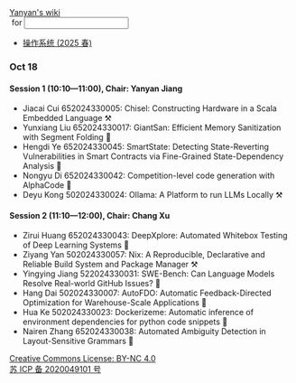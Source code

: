 <!DOCTYPE html><html><head><meta charSet="utf-8"/><meta name="viewport" content="width=device-width"/><title>Yanyan&#x27;s Wiki</title><link rel="stylesheet" href="https://cdn.jsdelivr.net/npm/katex@0.16.9/dist/katex.min.css"/><link rel="stylesheet" href="https://cdnjs.cloudflare.com/ajax/libs/highlight.js/11.6.0/styles/default.min.css"/><meta name="next-head-count" content="5"/><link rel="preload" href="../../_next/static/css/e993edd6a18ef4f0.css" as="style"/><link rel="stylesheet" href="../../_next/static/css/e993edd6a18ef4f0.css" data-n-g=""/><noscript data-n-css=""></noscript><script defer="" nomodule="" src="../../_next/static/chunks/polyfills-c67a75d1b6f99dc8.js"></script><script src="../../_next/static/chunks/webpack-f73d82589f972e7d.js" defer=""></script><script src="../../_next/static/chunks/framework-66d32731bdd20e83.js" defer=""></script><script src="../../_next/static/chunks/main-3929bf55b0f13a18.js" defer=""></script><script src="../../_next/static/chunks/pages/_app-00b06920b385caf1.js" defer=""></script><script src="../../_next/static/chunks/pages/[[...index]]-877ec949b69be209.js" defer=""></script><script src="../../_next/static/a2FwJzUPGFGc0QcwaUr13/_buildManifest.js" defer=""></script><script src="../../_next/static/a2FwJzUPGFGc0QcwaUr13/_ssgManifest.js" defer=""></script></head><body><div id="__next"><div class="bg-slate-300/10"><div class="sticky top-0 z-40 w-full backdrop-blur flex-none border-b border-slate-900/10 bg-white/75 supports-backdrop-blur:bg-white/60"><div class="max-w-8xl mx-auto"><div class="py-4 border-b border-slate-900/10 lg:px-8 lg:border-0 dark:border-slate-300/10 mx-4 lg:mx-0"><div class="relative flex items-center"><a href="../../index.html">Yanyan&#x27;s wiki</a><form class="text-xs text-slate-500"> for <input type="text" name="token" class="font-mono text-xs w-16" maxLength="8"/></form><div class="relative hidden lg:flex items-center ml-4 pl-4 border-l"><nav class="text-sm leading-6 font-semibold text-slate-700 dark:text-slate-200"><ul class="flex space-x-8"><li><a class="hover:text-sky-500 dark:hover:text-sky-400" href="../../OS/2025/index.html">操作系统 (2025 春)</a></li></ul></nav></div></div></div></div></div><div class="container mx-auto max-w-5xl flex flex-col min-h-screen px-4"><div class="wiki bg-neutral-200/10"><h3>Oct 18</h3>
<h4>Session 1 (10:10—11:00), Chair: Yanyan Jiang</h4>
<ul>
<li>Jiacai Cui 652024330005: Chisel: Constructing Hardware in a Scala Embedded Language ⚒️</li>
<li>Yunxiang Liu 652024330017: GiantSan: Efficient Memory Sanitization with Segment Folding 📄</li>
<li>Hengdi Ye 652024330045: SmartState: Detecting State-Reverting Vulnerabilities in Smart Contracts via Fine-Grained State-Dependency Analysis 📄</li>
<li>Nongyu Di 652024330042: Competition-level code generation with AlphaCode 📄</li>
<li>Deyu Kong 502024330024: Ollama: A Platform to run LLMs Locally ⚒️</li>
</ul>
<h4>Session 2 (11:10—12:00), Chair: Chang Xu</h4>
<ul>
<li>Zirui Huang 652024330043: DeepXplore: Automated Whitebox Testing of Deep Learning Systems 📄</li>
<li>Ziyang Yan 502024330057: Nix: A Reproducible, Declarative and Reliable Build System and Package Manager ⚒️</li>
<li>Yingying Jiang 522024330031: SWE-Bench: Can Language Models Resolve Real-world GitHub Issues? 📄</li>
<li>Hang Dai 502024330007: AutoFDO: Automatic Feedback-Directed Optimization for Warehouse-Scale Applications 📄</li>
<li>Hua Ke 502024330023: Dockerizeme: Automatic inference of environment dependencies for python code snippets 📄</li>
<li>Nairen Zhang 652024330038: Automated Ambiguity Detection in Layout-Sensitive Grammars 📄</li>
</ul></div></div><div class="bg-neutral-100 text-center text-neutral-600 dark:bg-neutral-600 dark:text-neutral-200 lg:text-left"><div class="bg-neutral-200 p-6 text-center dark:bg-neutral-700"><a rel="license" href="http://creativecommons.org/licenses/by-nc/4.0/">Creative Commons License: BY-NC 4.0</a><br/><a href="https://beian.miit.gov.cn/">苏 ICP 备 2020049101 号</a></div></div></div></div><script id="__NEXT_DATA__" type="application/json">{"props":{"pageProps":{"source":{"compiledSource":"/*@jsxRuntime automatic @jsxImportSource react*/\nconst {Fragment: _Fragment, jsx: _jsx, jsxs: _jsxs} = arguments[0];\nconst {useMDXComponents: _provideComponents} = arguments[0];\nfunction _createMdxContent(props) {\n  const _components = Object.assign({\n    h3: \"h3\",\n    h4: \"h4\",\n    ul: \"ul\",\n    li: \"li\"\n  }, _provideComponents(), props.components);\n  return _jsxs(_Fragment, {\n    children: [_jsx(_components.h3, {\n      children: \"Oct 18\"\n    }), \"\\n\", _jsx(_components.h4, {\n      children: \"Session 1 (10:10—11:00), Chair: Yanyan Jiang\"\n    }), \"\\n\", _jsxs(_components.ul, {\n      children: [\"\\n\", _jsx(_components.li, {\n        children: \"Jiacai Cui 652024330005: Chisel: Constructing Hardware in a Scala Embedded Language ⚒️\"\n      }), \"\\n\", _jsx(_components.li, {\n        children: \"Yunxiang Liu 652024330017: GiantSan: Efficient Memory Sanitization with Segment Folding 📄\"\n      }), \"\\n\", _jsx(_components.li, {\n        children: \"Hengdi Ye 652024330045: SmartState: Detecting State-Reverting Vulnerabilities in Smart Contracts via Fine-Grained State-Dependency Analysis 📄\"\n      }), \"\\n\", _jsx(_components.li, {\n        children: \"Nongyu Di 652024330042: Competition-level code generation with AlphaCode 📄\"\n      }), \"\\n\", _jsx(_components.li, {\n        children: \"Deyu Kong 502024330024: Ollama: A Platform to run LLMs Locally ⚒️\"\n      }), \"\\n\"]\n    }), \"\\n\", _jsx(_components.h4, {\n      children: \"Session 2 (11:10—12:00), Chair: Chang Xu\"\n    }), \"\\n\", _jsxs(_components.ul, {\n      children: [\"\\n\", _jsx(_components.li, {\n        children: \"Zirui Huang 652024330043: DeepXplore: Automated Whitebox Testing of Deep Learning Systems 📄\"\n      }), \"\\n\", _jsx(_components.li, {\n        children: \"Ziyang Yan 502024330057: Nix: A Reproducible, Declarative and Reliable Build System and Package Manager ⚒️\"\n      }), \"\\n\", _jsx(_components.li, {\n        children: \"Yingying Jiang 522024330031: SWE-Bench: Can Language Models Resolve Real-world GitHub Issues? 📄\"\n      }), \"\\n\", _jsx(_components.li, {\n        children: \"Hang Dai 502024330007: AutoFDO: Automatic Feedback-Directed Optimization for Warehouse-Scale Applications 📄\"\n      }), \"\\n\", _jsx(_components.li, {\n        children: \"Hua Ke 502024330023: Dockerizeme: Automatic inference of environment dependencies for python code snippets 📄\"\n      }), \"\\n\", _jsx(_components.li, {\n        children: \"Nairen Zhang 652024330038: Automated Ambiguity Detection in Layout-Sensitive Grammars 📄\"\n      }), \"\\n\"]\n    })]\n  });\n}\nfunction MDXContent(props = {}) {\n  const {wrapper: MDXLayout} = Object.assign({}, _provideComponents(), props.components);\n  return MDXLayout ? _jsx(MDXLayout, Object.assign({}, props, {\n    children: _jsx(_createMdxContent, props)\n  })) : _createMdxContent(props);\n}\nreturn {\n  default: MDXContent\n};\n","frontmatter":{},"scope":{}},"frontmatter":{}},"__N_SSG":true},"page":"/[[...index]]","query":{"index":["ISER","2024","P1.md"]},"buildId":"a2FwJzUPGFGc0QcwaUr13","isFallback":false,"gsp":true,"scriptLoader":[]}</script></body></html>